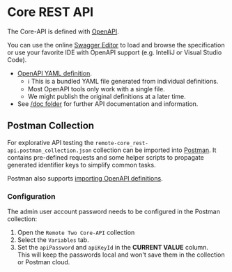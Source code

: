 # Core REST API

The Core-API is defined with [OpenAPI](https://www.openapis.org/).

You can use the online [Swagger Editor](https://editor.swagger.io/) to load and browse the specification or use your
favorite IDE with OpenAPI support (e.g. IntelliJ or Visual Studio Code).

- [OpenAPI YAML definition](UCR2-openapi.yaml).
  - ℹ️ This is a bundled YAML file generated from individual definitions.
  - Most OpenAPI tools only work with a single file.
  - We might publish the original definitions at a later time.
- See [/doc folder](../../doc/README.md) for further API documentation and information.

## Postman Collection

For explorative API testing the `remote-core_rest-api.postman_collection.json` collection can be imported into
[Postman](https://www.postman.com/). It contains pre-defined requests and some helper scripts to propagate generated
identifier keys to simplify common tasks.

Postman also supports [importing OpenAPI definitions](https://learning.postman.com/docs/integrations/available-integrations/working-with-openAPI/).  

### Configuration

The admin user account password needs to be configured in the Postman collection:

1. Open the `Remote Two Core-API` collection
2. Select the `Variables` tab.
3. Set the `apiPassword` and `apiKeyId` in the **CURRENT VALUE** column.  
   This will keep the passwords local and won't save them in the collection or Postman cloud.
